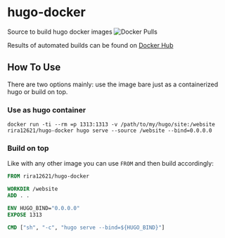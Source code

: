 # hugo-docker
Source to build hugo docker images
![Docker Pulls](https://img.shields.io/docker/pulls/rira12621/hugo-docker)



Results of automated builds can be found on [Docker Hub](https://hub.docker.com/r/rira12621/hugo-docker)


## How To Use

There are two options mainly: use the image bare just as a containerized hugo or
build on top.

### Use as hugo container

`docker run -ti --rm =p 1313:1313 -v /path/to/my/hugo/site:/website rira12621/hugo-docker hugo serve --source /website --bind=0.0.0.0`


### Build on top

Like with any other image you can use `FROM` and then build accordingly:

```dockerfile
FROM rira12621/hugo-docker

WORKDIR /website
ADD . .

ENV HUGO_BIND="0.0.0.0"
EXPOSE 1313

CMD ["sh", "-c", "hugo serve --bind=${HUGO_BIND}"]

```


